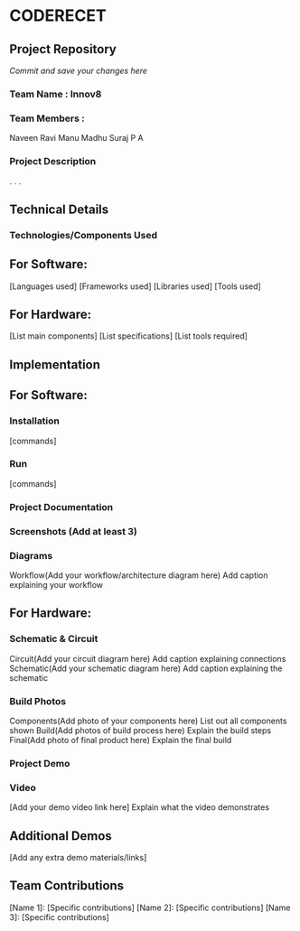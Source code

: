 # CODERECET

## Project Repository
*Commit and save your changes here*

### Team Name : Innov8
### Team Members : 
Naveen Ravi 
Manu Madhu
Suraj P A
                    
### Project Description
.
.
.

## Technical Details

### Technologies/Components Used

## For Software:

[Languages used]
[Frameworks used]
[Libraries used]
[Tools used]

## For Hardware:

[List main components]
[List specifications]
[List tools required]

## Implementation

## For Software:

### Installation
[commands]

### Run
[commands]

### Project Documentation

### Screenshots (Add at least 3)

### Diagrams
Workflow(Add your workflow/architecture diagram here) Add caption explaining your workflow

## For Hardware:

### Schematic & Circuit
Circuit(Add your circuit diagram here) Add caption explaining connections
Schematic(Add your schematic diagram here) Add caption explaining the schematic

### Build Photos
Components(Add photo of your components here) List out all components shown
Build(Add photos of build process here) Explain the build steps
Final(Add photo of final product here) Explain the final build

### Project Demo

### Video
[Add your demo video link here] Explain what the video demonstrates

## Additional Demos
[Add any extra demo materials/links]

## Team Contributions
[Name 1]: [Specific contributions]
[Name 2]: [Specific contributions]
[Name 3]: [Specific contributions]
